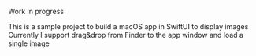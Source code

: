 Work in progress

This is a sample project to build a macOS app in SwiftUI to display images
Currently I support drag&drop from Finder to the app window and load a single image
